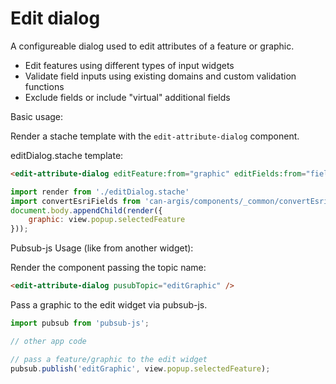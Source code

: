 # Edit dialog

A configureable dialog used to edit attributes of a feature or graphic.

 - Edit features using different types of input widgets
 - Validate field inputs using existing domains and custom validation functions
 - Exclude fields or include "virtual" additional fields

Basic usage: 

Render a stache template with the `edit-attribute-dialog` component. 

editDialog.stache template:
```html
<edit-attribute-dialog editFeature:from="graphic" editFields:from="fields">
```

```javascript
import render from './editDialog.stache'
import convertEsriFields from 'can-argis/components/_common/convertEsriFields';
document.body.appendChild(render({
    graphic: view.popup.selectedFeature
}));
```

Pubsub-js Usage (like from another widget):

Render the component passing the topic name:
```html
<edit-attribute-dialog pusubTopic="editGraphic" />
```

Pass a graphic to the edit widget via pubsub-js.
```javascript
import pubsub from 'pubsub-js';

// other app code

// pass a feature/graphic to the edit widget
pubsub.publish('editGraphic', view.popup.selectedFeature);
```
